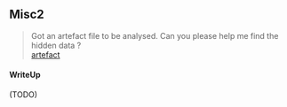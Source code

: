 ## Misc2

> Got an artefact file to be analysed. Can you please help me find the hidden data ? <br>
> [artefact](./lib/artefact)

#### WriteUp

(TODO)